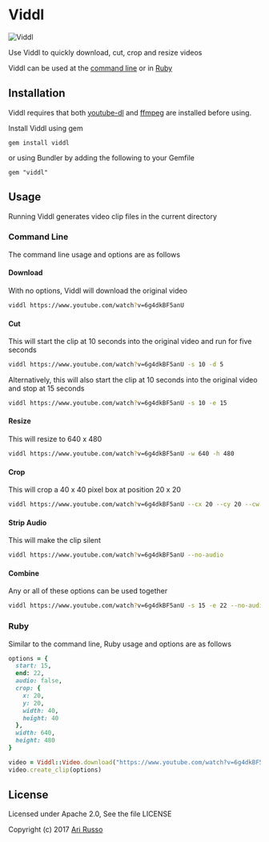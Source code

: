 # Viddl

![Viddl](http://i.imgur.com/OuHviqv.png "Viddl")

Use Viddl to quickly download, cut, crop and resize videos

Viddl can be used at the [command line](#command-line) or in [Ruby](#ruby)

## Installation

Viddl requires that both [youtube-dl](https://github.com/rg3/youtube-dl) and [ffmpeg](https://ffmpeg.org) are installed before using.

Install Viddl using gem

`gem install viddl`

or using Bundler by adding the following to your Gemfile

`gem "viddl"`

## Usage

Running Viddl generates video clip files in the current directory

### Command Line

The command line usage and options are as follows

#### Download

With no options, Viddl will download the original video

```sh
viddl https://www.youtube.com/watch?v=6g4dkBF5anU
```

#### Cut

This will start the clip at 10 seconds into the original video and run for five seconds

```sh
viddl https://www.youtube.com/watch?v=6g4dkBF5anU -s 10 -d 5
```

Alternatively, this will also start the clip at 10 seconds into the original video and stop at 15 seconds

```sh
viddl https://www.youtube.com/watch?v=6g4dkBF5anU -s 10 -e 15
```

#### Resize

This will resize to 640 x 480

```sh
viddl https://www.youtube.com/watch?v=6g4dkBF5anU -w 640 -h 480
```

#### Crop

This will crop a 40 x 40 pixel box at position 20 x 20

```sh
viddl https://www.youtube.com/watch?v=6g4dkBF5anU --cx 20 --cy 20 --cw 40 --ch 40
```

#### Strip Audio

This will make the clip silent

```sh
viddl https://www.youtube.com/watch?v=6g4dkBF5anU --no-audio
```

#### Combine

Any or all of these options can be used together

```sh
viddl https://www.youtube.com/watch?v=6g4dkBF5anU -s 15 -e 22 --no-audio --cx 20 --cy 20 --cw 40 --ch 40 -w 640 -h 480
```

### Ruby

Similar to the command line, Ruby usage and options are as follows

```ruby
options = {
  start: 15,
  end: 22,
  audio: false,
  crop: {
    x: 20,
    y: 20,
    width: 40,
    height: 40
  },
  width: 640,
  height: 480
}

video = Viddl::Video.download("https://www.youtube.com/watch?v=6g4dkBF5anU")
video.create_clip(options)
```

## License

Licensed under Apache 2.0, See the file LICENSE

Copyright (c) 2017 [Ari Russo](http://arirusso.com)

